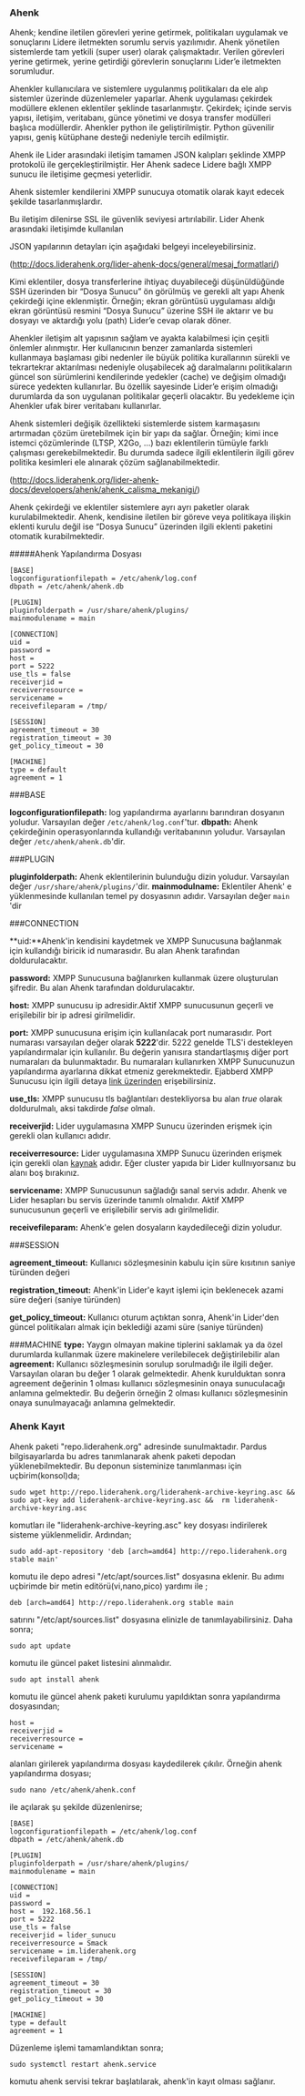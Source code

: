 ### Ahenk

Ahenk; kendine iletilen görevleri yerine getirmek, politikaları uygulamak ve sonuçlarını Lidere iletmekten sorumlu servis yazılımıdır. Ahenk yönetilen sistemlerde tam yetkili (super user) olarak çalışmaktadır. Verilen görevleri yerine getirmek, yerine getirdiği görevlerin sonuçlarını Lider’e iletmekten sorumludur.

Ahenkler  kullanıcılara  ve  sistemlere  uygulanmış  politikaları  da  ele  alıp  sistemler  üzerinde düzenlemeler  yaparlar.  Ahenk  uygulaması  çekirdek  modüllere  eklenen  eklentiler  şeklinde tasarlanmıştır. Çekirdek; içinde servis yapısı, iletişim, veritabanı, günce yönetimi ve dosya transfer modülleri  başlıca  modüllerdir. Ahenkler python ile geliştirilmiştir. Python güvenilir yapısı,  geniş kütüphane desteği nedeniyle tercih edilmiştir.

Ahenk  ile  Lider  arasındaki  iletişim  tamamen  JSON  kalıpları  şeklinde  XMPP  protokolü  ile gerçekleştirilmiştir.  Her Ahenk  sadece  Lidere  bağlı  XMPP  sunucu  ile  iletişime  geçmesi  yeterlidir.

Ahenk sistemler kendilerini XMPP sunucuya otomatik olarak kayıt edecek  şekilde tasarlanmışlardır.

Bu iletişim dilenirse SSL ile güvenlik seviyesi artırılabilir. Lider Ahenk arasındaki iletişimde kullanılan

JSON yapılarının detayları için aşağıdaki belgeyi inceleyebilirsiniz.

(http://docs.liderahenk.org/lider-ahenk-docs/general/mesaj_formatlari/)

Kimi  eklentiler, dosya transferlerine ihtiyaç duyabileceği düşünüldüğünde SSH üzerinden bir “Dosya Sunucu” ön görülmüş ve gerekli alt yapı Ahenk çekirdeği içine eklenmiştir. Örneğin; ekran görüntüsü uygulaması aldığı ekran görüntüsü resmini “Dosya Sunucu” üzerine SSH ile aktarır ve bu dosyayı ve aktardığı yolu (path) Lider’e cevap olarak döner.

Ahenkler  iletişim  alt  yapısının  sağlam  ve  ayakta  kalabilmesi  için  çeşitli  önlemler  alınmıştır.  Her kullanıcının  benzer  zamanlarda  sistemleri  kullanmaya  başlaması  gibi  nedenler  ile  büyük    politika kurallarının sürekli ve tekrartekrar aktarılması nedeniyle oluşabilecek ağ daralmalarını politikaların güncel  son  sürümlerini  kendilerinde  yedekler  (cache)  ve  değişim  olmadığı  sürece  yedekten kullanırlar.  Bu  özellik  sayesinde  Lider’e  erişim  olmadığı  durumlarda  da  son  uygulanan  politikalar geçerli olacaktır. Bu yedekleme için Ahenkler ufak birer veritabanı kullanırlar.

Ahenk sistemleri değişik özellikteki sistemlerde sistem karmaşasını artırmadan çözüm üretebilmek için bir yapı da sağlar. Örneğin; kimi ince istemci çözümlerinde (LTSP, X2Go, ...) bazı eklentilerin tümüyle farklı çalışması gerekebilmektedir. Bu durumda sadece ilgili eklentilerin ilgili görev politika kesimleri ele alınarak çözüm sağlanabilmektedir.

(http://docs.liderahenk.org/lider-ahenk-docs/developers/ahenk/ahenk_calisma_mekanigi/)

Ahenk çekirdeği ve eklentiler sistemlere ayrı ayrı paketler olarak kurulabilmektedir. Ahenk, kendisine iletilen bir göreve veya politikaya ilişkin eklenti kurulu değil ise “Dosya  Sunucu” üzerinden ilgili eklenti paketini otomatik kurabilmektedir.


#####Ahenk Yapılandırma Dosyası
    
    [BASE]
    logconfigurationfilepath = /etc/ahenk/log.conf
    dbpath = /etc/ahenk/ahenk.db

    [PLUGIN]
    pluginfolderpath = /usr/share/ahenk/plugins/
    mainmodulename = main

    [CONNECTION]
    uid = 
    password = 
    host = 
    port = 5222
    use_tls = false
    receiverjid = 
    receiverresource =
    servicename = 
    receivefileparam = /tmp/

    [SESSION]
    agreement_timeout = 30
    registration_timeout = 30
    get_policy_timeout = 30

    [MACHINE]
    type = default
    agreement = 1 
    
###BASE

**logconfigurationfilepath:**  log yapılandırma ayarlarını barındıran dosyanın yoludur. Varsayılan değer `/etc/ahenk/log.conf`'tur.
**dbpath:** Ahenk çekirdeğinin operasyonlarında kullandığı veritabanının yoludur. Varsayılan değer `/etc/ahenk/ahenk.db`'dir.

###PLUGIN

**pluginfolderpath:** Ahenk eklentilerinin bulunduğu dizin yoludur. Varsayılan değer `/usr/share/ahenk/plugins/`'dir.
**mainmodulname:** Eklentiler Ahenk' e yüklenmesinde kullanılan temel py dosyasının adıdır. Varsayılan değer `main` 'dir

###CONNECTION

**uid:**Ahenk'in kendisini kaydetmek ve XMPP Sunucusuna bağlanmak için kullandığı biricik id numarasıdır. Bu alan Ahenk tarafından doldurulacaktır.

**password:** XMPP Sunucusuna bağlanırken kullanmak üzere oluşturulan şifredir. Bu alan Ahenk tarafından doldurulacaktır.

**host:** XMPP sunucusu ip adresidir.Aktif XMPP sunucusunun geçerli ve erişilebilir bir ip adresi girilmelidir.

**port:** XMPP sunucusuna erişim için kullanılacak port numarasıdır. Port numarası varsayılan değer olarak **5222**'dir. 5222 genelde TLS'i destekleyen yapılandırmalar için  kullanılır. Bu değerin yanısıra standartlaşmış diğer port numaraları da bulunmaktadır. Bu numaraları kullanırken XMPP Sunucunuzun yapılandırma ayarlarına dikkat etmeniz gerekmektedir. Ejabberd XMPP Sunucusu için  ilgili detaya [link üzerinden](https://docs.ejabberd.im/admin/guide/security/) erişebilirsiniz.

**use_tls:** XMPP sunucusu tls bağlantıları destekliyorsa bu alan *true* olarak doldurulmalı, aksi takdirde *false* olmalı.

**receiverjid:** Lider uygulamasına XMPP Sunucu üzerinden erişmek için gerekli olan kullanıcı adıdır.

**receiverresource:** Lider uygulamasına XMPP Sunucu üzerinden erişmek için gerekli olan [kaynak](https://wiki.xmpp.org/web/Jabber_Resources) adıdır. Eğer cluster yapıda bir Lider kullnıyorsanız bu alanı boş bırakınız.

**servicename:** XMPP Sunucusunun sağladığı sanal servis adıdır. Ahenk ve Lider hesapları bu servis üzerinde tanımlı olmalıdır. Aktif XMPP sunucusunun geçerli ve erişilebilir servis adı girilmelidir.

**receivefileparam:** Ahenk'e gelen dosyaların kaydedileceği dizin yoludur.

###SESSION

**agreement_timeout:** Kullanıcı sözleşmesinin kabulu için süre kısıtının saniye türünden değeri 

**registration_timeout:** Ahenk'in Lider'e kayıt işlemi için beklenecek azami süre değeri (saniye türünden)

**get_policy_timeout:** Kullanıcı oturum açtıktan sonra, Ahenk'in Lider'den güncel politikaları almak için beklediği azami süre (saniye türünden)

###MACHINE
**type:** Yaygın olmayan makine tiplerini saklamak ya da özel durumlarda kullanmak üzere makinelere verilebilecek değiştirilebilir alan
**agreement:**  Kullanıcı sözleşmesinin sorulup sorulmadığı ile ilgili değer. Varsayılan olaran bu değer 1 olarak gelmektedir. Ahenk kurulduktan sonra agreement değerinin 1 olması kullanıcı sözleşmesinin onaya sunuculacağı anlamına gelmektedir. Bu değerin örneğin 2 olması kullanıcı sözleşmesinin onaya sunulmayacağı anlamına gelmektedir.

### Ahenk Kayıt

Ahenk paketi "repo.liderahenk.org" adresinde sunulmaktadır. Pardus bilgisayarlarda bu adres tanımlanarak ahenk paketi depodan yüklenebilmektedir. Bu deponun sisteminize tanımlanması için uçbirim(konsol)da;

	sudo wget http://repo.liderahenk.org/liderahenk-archive-keyring.asc && sudo apt-key add liderahenk-archive-keyring.asc &&  rm liderahenk-archive-keyring.asc

komutları ile "liderahenk-archive-keyring.asc" key dosyası indirilerek sisteme yüklenmelidir. Ardından;

	sudo add-apt-repository 'deb [arch=amd64] http://repo.liderahenk.org stable main'

komutu ile depo adresi "/etc/apt/sources.list" dosyasına eklenir. Bu adımı uçbirimde bir metin editörü(vi,nano,pico) yardımı ile ;

	deb [arch=amd64] http://repo.liderahenk.org stable main

satırını "/etc/apt/sources.list" dosyasına elinizle de tanımlayabilirsiniz. Daha sonra;

	sudo apt update

komutu ile güncel paket listesini alınmalıdır.

	sudo apt install ahenk

komutu ile güncel ahenk paketi kurulumu yapıldıktan sonra yapılandırma dosyasından;

    host = 
    receiverjid = 
    receiverresource = 
    servicename =

alanları girilerek yapılandırma dosyası kaydedilerek çıkılır. Örneğin ahenk yapılandırma dosyası;

	sudo nano /etc/ahenk/ahenk.conf

ile açılarak şu şekilde düzenlenirse;

    [BASE]
    logconfigurationfilepath = /etc/ahenk/log.conf
    dbpath = /etc/ahenk/ahenk.db

    [PLUGIN]
    pluginfolderpath = /usr/share/ahenk/plugins/
    mainmodulename = main

    [CONNECTION]
    uid = 
    password = 
    host =  192.168.56.1
    port = 5222
    use_tls = false
    receiverjid = lider_sunucu
    receiverresource = Smack
    servicename = im.liderahenk.org
    receivefileparam = /tmp/

    [SESSION]
    agreement_timeout = 30
    registration_timeout = 30
    get_policy_timeout = 30

    [MACHINE]
    type = default
    agreement = 1 
    
Düzenleme işlemi tamamlandıktan sonra;

	sudo systemctl restart ahenk.service

komutu ahenk servisi tekrar başlatılarak, ahenk'in kayıt olması sağlanır.


